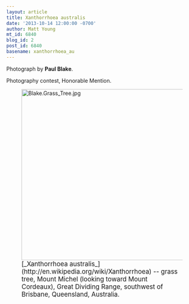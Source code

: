 ```yaml
---
layout: article
title: Xanthorrhoea australis
date: '2013-10-14 12:00:00 -0700'
author: Matt Young
mt_id: 6840
blog_id: 2
post_id: 6840
basename: xanthorrhoea_au
---
```

Photograph by **Paul Blake**.

Photography contest, Honorable Mention.

<figure>
<img src="/PT/uploads/2013/Blake.Grass_Tree.jpg" alt="Blake.Grass_Tree.jpg" width="600" height="450" />
<figcaption markdown="span">
<big>[_Xanthorrhoea australis_](http://en.wikipedia.org/wiki/Xanthorrhoea) -- grass tree, Mount Michel (looking toward Mount Cordeaux), Great Dividing Range, southwest of Brisbane, Queensland, Australia.</big>

</figcaption>
</figure>
